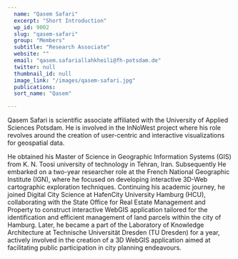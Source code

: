 ```yaml
---
  name: "Qasem Safari"
  excerpt: "Short Introduction"
  wp_id: 9002
  slug: "qasem-safari"
  group: "Members"
  subtitle: "Research Associate"
  website: ""
  email: "qasem.safariallahkheili@fh-potsdam.de"
  twitter: null
  thumbnail_id: null
  image_link: "/images/qasem-safari.jpg"
  publications: 
  sort_name: "Qasem"

---
```

Qasem Safari is scientific associate affiliated with the University of Applied Sciences Potsdam. He is involved in the InNoWest project where his role revolves around the creation of user-centric and interactive visualizations for geospatial data.

He obtained his Master of Science in Geographic Information Systems (GIS) from K. N. Toosi university of technology in Tehran, Iran. Subsequently He embarked on a two-year researcher role at the French National Geographic Institute (IGN), where he focused on developing interactive 3D-Web cartographic exploration techniques. Continuing his academic journey, he joined Digital City Science at HafenCity University Hamburg (HCU), collaborating with the State Office for Real Estate Management and Property to construct interactive WebGIS application tailored for the identification and efficient management of land parcels within the city of Hamburg. Later, he became a part of the Laboratory of Knowledge Architecture at Technische Universität Dresden (TU Dresden) for a year, actively involved in the creation of a 3D WebGIS application aimed at facilitating public participation in city planning endeavours.